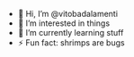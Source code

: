 - 👋 Hi, I’m @vitobadalamenti
- 👀 I’m interested in things
- 🌱 I’m currently learning stuff
- ⚡ Fun fact: shrimps are bugs

<!---
vitobadalamenti/vitobadalamenti is a ✨ special ✨ repository because its `README.md` (this file) appears on your GitHub profile.
You can click the Preview link to take a look at your changes.
--->
